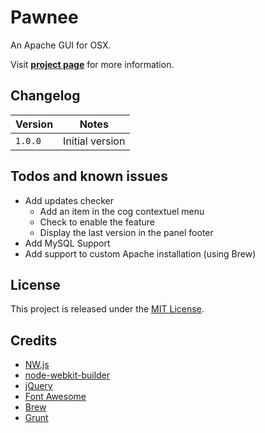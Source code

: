 # Pawnee

An Apache GUI for OSX.

Visit **[project page](http://johansatge.github.io/pawnee/)** for more information.

## Changelog

Version | Notes
------- | ---------------
`1.0.0` | Initial version

## Todos and known issues

* Add updates checker
  * Add an item in the cog contextuel menu
  * Check to enable the feature
  * Display the last version in the panel footer
* Add MySQL Support
* Add support to custom Apache installation (using Brew)

## License

This project is released under the [MIT License](LICENSE).

## Credits

* [NW.js](http://nwjs.io)
* [node-webkit-builder](https://github.com/mllrsohn/node-webkit-builder)
* [jQuery](http://jquery.com/)
* [Font Awesome](http://fortawesome.github.io/Font-Awesome/)
* [Brew](http://brew.sh/)
* [Grunt](http://gruntjs.com/)


